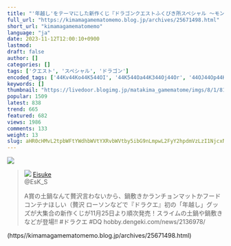 ```yaml
---
title: "'年越し'をテーマにした新作くじ『ドラゴンクエストふくびき所スペシャル ～モンスターたちとあったか年越しっ！編～』11"
full_url: "https://kimamagamematomemo.blog.jp/archives/25671498.html"
short_url: "kimamagamematomemo"
language: "ja"
date: 2023-11-12T12:00:10+0900
lastmod: 
draft: false
author: []
categories: []
tags: ['クエスト', 'スペシャル', 'ドラゴン']
encoded_tags: ['44Kv44Ko44K544OI', '44K544Oa44K344Oj44Or', '44OJ44Op44K044Oz']
keywords: []
thumbnail: "https://livedoor.blogimg.jp/matakima_gamematome/imgs/8/1/81a4b9ef-s.jpg"
popular: 1509
latest: 838
trend: 665
featured: 682
views: 1986
comments: 133
weight: 13
slug: aHR0cHMvL2tpbWFtYWdhbWVtYXRvbWVtby5ibG9nLmpwL2FyY2hpdmVzLzI1NjcxNDk4Lmh0bWw=
---
```


![](https://livedoor.blogimg.jp/matakima_gamematome/imgs/8/1/81a4b9ef-s.jpg)

<blockquote id='twibodykYAWCTS6T4'> <p> <img src='https//livedoor.blogimg.jp/matakima_gamematome/imgs/b/c/bcef44f2.jpg'> <a href='https//twitter.com/EsK_S/status/1722487853983338801' target='_blank'>Eisuke </a><br> @EsK_S </p> <p id='twitextkYAWCTS6T4'> A賞の土鍋なんて贅沢言わないから、鍋敷きかランチョンマットかフードコンテナほしい（贅沢 ローソンなどで『ドラクエ』初の「年越し」グッズが大集合の新作くじが11月25日より順次発売！スライムの土鍋や鍋敷きなどが登場!! #ドラクエ #DQ hobby.dengeki.com/news/2136978/ </p> <p> <a href='https//twitter.com/EsK_S/status/1722487853983338801' target='_blank'></a> </p> </blockquote> 

(https//kimamagamematomemo.blog.jp/archives/25671498.html)
